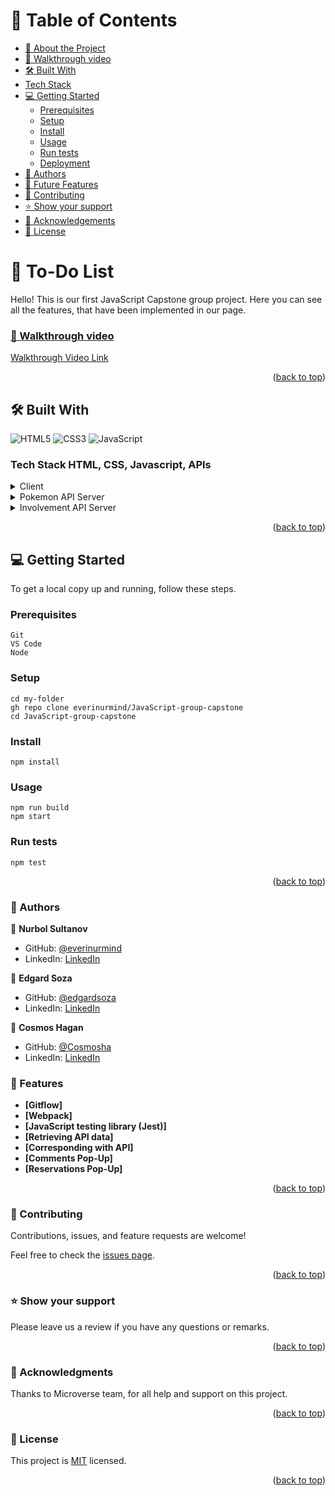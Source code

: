 # 📗 Table of Contents

- [📖 About the Project](#about-project)
- [🎥 Walkthrough video](#loom-walkthrough)
- [🛠 Built With](#built-with)
- [Tech Stack](#tech-stack)
- [💻 Getting Started](#getting-started)
  - [Prerequisites](#prerequisites)
  - [Setup](#setup)
  - [Install](#install)
  - [Usage](#usage)
  - [Run tests](#run-tests)
  - [Deployment](#triangular_flag_on_post-deployment)
- [👥 Authors](#authors)
- [🔭 Future Features](#future-features)
- [🤝 Contributing](#contributing)
- [⭐️ Show your support](#support)
- [🙏 Acknowledgements](#acknowledgements)
- [📝 License](#license)

# 📖 To-Do List <a name="#about-project"></a>

Hello! This is our first JavaScript Capstone group project. Here you can see all the features, that have been implemented in our page.

### [🎥 Walkthrough video](#loom-walkthrough)
[Walkthrough Video Link](https://drive.google.com/file/d/1JXWQNWiwguDLhiH96qntLb-qRxDBlxAb/view?usp=share_link)

<p align="right">(<a href="#readme-top">back to top</a>)</p>

## 🛠 Built With <a name="built-with"></a>
![HTML5](https://icongr.am/devicon/html5-original.svg?size=50&color=currentColor)
![CSS3](https://icongr.am/devicon/css3-original.svg?size=50&color=currentColor)
![JavaScript](https://icongr.am/devicon/javascript-original.svg?size=50&color=currentColor)

### Tech Stack <a name="#tech-stack">HTML, CSS, Javascript, APIs</a>

<details>
  <summary>Client</summary>
  <ul>
    <li><a href="#">HTML</a></li>
    <li><a href="#">CSS</a></li>
    <li><a href="#">Javascript</a></li>
  </ul>
</details>

<details>
  <summary>Pokemon API Server</summary>
  <ul>
    <li><a href="https://pokeapi.co/">PokeAPI</a></li>
  </ul>
</details>

<details>
  <summary>Involvement API Server</summary>
  <ul>
    <li><a href="https://us-central1-involvement-api.cloudfunctions.net/capstoneApi">Involvement API</a></li>
  </ul>
</details>

<p align="right">(<a href="#readme-top">back to top</a>)</p>

## 💻 Getting Started <a name="getting-started"></a>

To get a local copy up and running, follow these steps.

### Prerequisites
```
Git
VS Code
Node
```

### Setup
```
cd my-folder
gh repo clone everinurmind/JavaScript-group-capstone
cd JavaScript-group-capstone
```
### Install
```
npm install
```
### Usage
```
npm run build
npm start
```
### Run tests
```
npm test
```

<p align="right">(<a href="#readme-top">back to top</a>)</p>

### 👥 Authors <a name="#authors"></a>

👤 **Nurbol Sultanov**

- GitHub: [@everinurmind](https://github.com/everinurmind)
- LinkedIn: [LinkedIn](https://www.linkedin.com/in/everinurmind)

👤 **Edgard Soza**

- GitHub: [@edgardsoza](https://github.com/edgardsoza)
- LinkedIn: [LinkedIn](https://www.linkedin.com/in/edgard-soza-sobalvarro/)

👤 **Cosmos Hagan**

- GitHub: [@Cosmosha](https://github.com/Cosmosha)
- LinkedIn: [LinkedIn](https://www.linkedin.com/in/cosmos-hagan-1361871ba)

### 🔭 Features <a name="future-features"></a>

- **[Gitflow]**
- **[Webpack]**
- **[JavaScript testing library (Jest)]**
- **[Retrieving API data]**
- **[Corresponding with API]**
- **[Comments Pop-Up]**
- **[Reservations Pop-Up]**

<p align="right">(<a href="#readme-top">back to top</a>)</p>


### 🤝 Contributing <a name="contributing"></a>

Contributions, issues, and feature requests are welcome!

Feel free to check the [issues page](https://github.com/everinurmind/JavaScript-group-capstone/issues).

<p align="right">(<a href="#readme-top">back to top</a>)</p>

### ⭐️ Show your support <a name="support"></a>

Please leave us a review if you have any questions or remarks.

<p align="right">(<a href="#readme-top">back to top</a>)</p>


### 🙏 Acknowledgments <a name="acknowledgements"></a>

Thanks to Microverse team, for all help and support on this project.

<p align="right">(<a href="#readme-top">back to top</a>)</p>

### 📝 License <a name="license"></a>

This project is [MIT](LICENSE) licensed.

<p align="right">(<a href="#readme-top">back to top</a>)</p>
